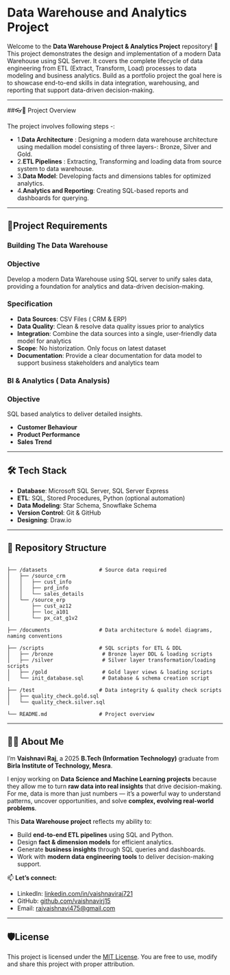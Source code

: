 # Data Warehouse and Analytics Project


Welcome to the **Data Warehouse Project & Analytics Project** repository! 🚀
This project demonstrates the design and implementation of a modern Data Warehouse using SQL Server. It covers the complete lifecycle of data engineering from ETL (Extract, Transform, Load) processes to data modeling and business analytics. Build as a portfolio project the goal here is to showcase end-to-end skills in data integration, warehousing, and reporting that support data-driven decision-making.

---

##👓📖 Project Overview

The project involves following steps -:
- 1.**Data Architecture** : Designing a modern data warehouse architecture using medallion model consisting of three layers-: Bronze, Silver and Gold.
- 2.**ETL Pipelines** : Extracting, Transforming and loading data from source system to data warehouse.
- 3.**Data Model**: Developing facts and dimensions tables for optimized analytics.
- 4.**Analytics and Reporting**: Creating SQL-based reports and dashboards for querying.


---


## 📝Project Requirements

### Building The Data Warehouse

### Objective
Develop a modern Data Warehouse using SQL server to unify sales data, providing a foundation for analytics and data-driven decision-making.

### Specification
- **Data Sources**: CSV Files ( CRM & ERP)
- **Data Quality**: Clean & resolve data quality issues prior to analytics
- **Integration**: Combine the data sources into a single, user-friendly data model for analytics
- **Scope**: No historization. Only focus on latest dataset
- **Documentation**: Provide a clear documentation for data model to support business stakeholders and analytics team

### BI & Analytics ( Data Analysis)

### Objective
SQL based analytics to deliver detailed insights.
- **Customer Behaviour**
- **Product Performance**
- **Sales Trend**

---


## 🛠️ Tech Stack
- **Database**: Microsoft SQL Server, SQL Server Express  
- **ETL**: SQL, Stored Procedures, Python (optional automation)  
- **Data Modeling**: Star Schema, Snowflake Schema  
- **Version Control**: Git & GitHub
- **Designing**: Draw.io

---

## 📂 Repository Structure  

```  

├── /datasets                 # Source data required  
│   ├── /source_crm  
│   │   ├── cust_info  
│   │   ├── prd_info  
│   │   └── sales_details  
│   └── /source_erp  
│       ├── cust_az12  
│       ├── loc_a101  
│       └── px_cat_g1v2  

├── /documents                # Data architecture & model diagrams, naming conventions  

├── /scripts                  # SQL scripts for ETL & DDL  
│   ├── /bronze                # Bronze layer DDL & loading scripts  
│   ├── /silver                # Silver layer transformation/loading scripts  
│   ├── /gold                  # Gold layer views & loading scripts  
│   └── init_database.sql      # Database & schema creation script  

├── /test                     # Data integrity & quality check scripts  
│   ├── quality_check.gold.sql  
│   └── quality_check.silver.sql  

└── README.md                 # Project overview  

```   


---
## 👩‍💻 About Me  

I’m **Vaishnavi Raj**, a 2025 **B.Tech (Information Technology)** graduate from **Birla Institute of Technology, Mesra**.  

I enjoy working on **Data Science and Machine Learning projects** because they allow me to turn **raw data into real insights** that drive decision-making.  
For me, data is more than just numbers — it’s a powerful way to understand patterns, uncover opportunities, and solve **complex, evolving real-world problems**.

This **Data Warehouse project** reflects my ability to:  
- Build **end-to-end ETL pipelines** using SQL and Python.  
- Design **fact & dimension models** for efficient analytics.  
- Generate **business insights** through SQL queries and dashboards.  
- Work with **modern data engineering tools** to deliver decision-making support.    

📫 **Let’s connect:**  
- LinkedIn: [linkedin.com/in/vaishnaviraj721](https://www.linkedin.com/in/vaishnaviraj721/)  
- GitHub: [github.com/vaishnavirj15](https://github.com/vaishnavirj15)  
- Email: rajvaishnavi475@gmail.com  


---

## 🛡️License
This project is licensed under the [MIT License](LICENSE). You are free to use, modify and share this project with proper attribution.
